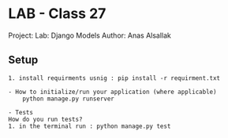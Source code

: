 # LAB - Class 27

Project: Lab: Django Models
Author: Anas Alsallak

## Setup

    1. install requirments usnig : pip install -r requirment.txt

    - How to initialize/run your application (where applicable)
        python manage.py runserver

    - Tests
    How do you run tests?
    1. in the terminal run : python manage.py test
